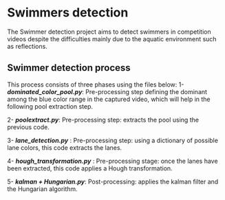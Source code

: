 # Swimmers detection
The Swimmer detection project aims to detect swimmers in competition videos despite the difficulties mainly due to the aquatic environment such as reflections.

## Swimmer detection process
This process consists of three phases using the files below:
1- ***dominated_color_pool.py***: Pre-processing step defining the dominant among the blue color range in the captured video, which will help in the following pool extraction step. 

2- ***poolextract.py***: Pre-processing step: extracts the pool using the previous code. 

3- ***lane_detection.py*** : Pre-processing step: using a dictionary of possible lane colors, this code extracts the lanes. 

4- ***hough_transformation.py*** : Pre-processing stage: once the lanes have been extracted, this code applies a Hough transformation.

5- ***kalman + Hungarian.py***: Post-processing: applies the kalman filter and the Hungarian algorithm. 
